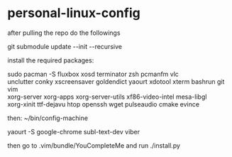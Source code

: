 # personal-linux-config

after pulling the repo do the followings

git submodule update --init --recursive

install the required packages:

sudo pacman -S fluxbox xosd terminator zsh pcmanfm vlc \
unclutter conky xscreensaver goldendict yaourt xdotool xterm bashrun git vim \
xorg-server xorg-apps xorg-server-utils xf86-video-intel mesa-libgl \
xorg-xinit ttf-dejavu htop openssh wget pulseaudio cmake evince

then:
~/bin/config-machine

yaourt -S google-chrome subl-text-dev viber

then go to .vim/bundle/YouCompleteMe and run ./install.py
